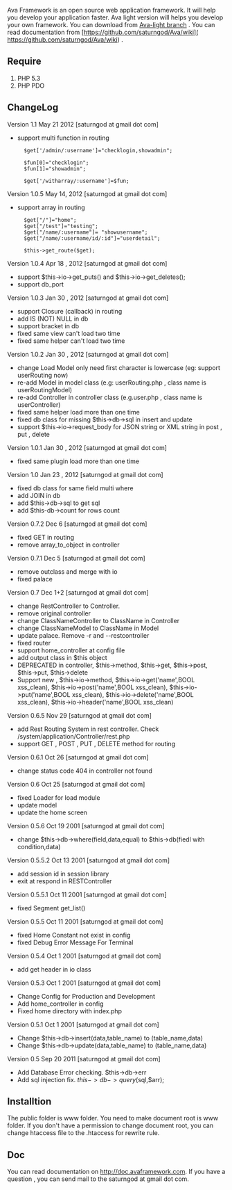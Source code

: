 Ava Framework is an open source web application framework. It will help you develop your application faster. Ava light version will helps you develop your own framework. You can download from [Ava-light branch](https://github.com/saturngod/Ava/tree/ava-lite) . You can read documentation from [https://github.com/saturngod/Ava/wiki]( https://github.com/saturngod/Ava/wiki) .

## Require

 1. PHP 5.3
 2. PHP PDO


## ChangeLog

Version 1.1 May 21 2012 [saturngod at gmail dot com]

* support multi function in routing
	
		$get['/admin/:username']="checklogin,showadmin";

		$fun[0]="checklogin";
		$fun[1]="showadmin";
                
		$get['/witharray/:username']=$fun;


Version 1.0.5 May 14, 2012 [saturngod at gmail dot com]

* support array in routing

		$get["/"]="home";
		$get["/test"]="testing";
		$get["/name/:username"]= "showusername";
		$get["/name/:username/id/:id"]="userdetail";
                
		$this->get_route($get);



Version 1.0.4 Apr 18 , 2012 [saturngod at gmail dot com]

* support $this->io->get_puts() and $this->io->get_deletes();
* support db_port

Version 1.0.3 Jan 30 , 2012 [saturngod at gmail dot com]

* support Closure (callback) in routing
* add IS (NOT) NULL in db
* support bracket in db
* fixed same view can't load two time
* fixed same helper can't load two time

Version 1.0.2 Jan 30 , 2012 [saturngod at gmail dot com]

* change Load Model only need first character is lowercase (eg: support userRouting now)
* re-add Model in model class (e.g: userRouting.php , class name is userRoutingModel)
* re-add Controller in controller class (e.g.user.php , class name is userController)
* fixed same helper load more than one time
* fixed db class for missing $this->db->sql in insert and update
* support $this->io->request_body for JSON string or XML string in post , put , delete

Version 1.0.1 Jan 30 , 2012 [saturngod at gmail dot com]

* fixed same plugin load more than one time

Version 1.0 Jan 23 , 2012 [saturngod at gmail dot com]

* fixed db class for same field multi where
* add JOIN in db
* add $this->db->sql to get sql
* add $this-db->count for rows count

Version 0.7.2 Dec 6 [saturngod at gmail dot com]

* fixed GET in routing
* remove array_to_object in controller

Version 0.7.1 Dec 5 [saturngod at gmail dot com]

* remove outclass and merge with io
* fixed palace

Version 0.7 Dec 1+2 [saturngod at gmail dot com]

* change RestController to Controller.
* remove original controller
* change ClassNameController to ClassName in Controller
* change ClassNameModel to ClassName in Model
* update palace. Remove -r and --restcontroller
* fixed router
* support home_controller at config file
* add output class in $this object
* DEPRECATED in controller, $this->method, $this->get, $this->post, $this->put, $this->delete
* Support new , $this->io->method, $this->io->get('name',BOOL xss_clean), $this->io->post('name',BOOL xss_clean), $this->io->put('name',BOOL xss_clean), $this->io->delete('name',BOOL xss_clean), $this->io->header('name',BOOL xss_clean)



Version 0.6.5 Nov 29 [saturngod at gmail dot com]

* add Rest Routing System in rest controller. Check /system/application/Controller/rest.php
* support GET , POST , PUT , DELETE method for routing

Version 0.6.1 Oct 26 [saturngod at gmail dot com]

* change status code 404 in controller not found

Version 0.6 Oct 25 [saturngod at gmail dot com]

* fixed Loader for load module
* update model
* update the home screen

Version 0.5.6 Oct 19 2001 [saturngod at gmail dot com]

* change $this->db->where(field,data,equal) to $this->db(fiedl with condition,data)

Version 0.5.5.2 Oct 13 2001 [saturngod at gmail dot com]

* add session id in session library
* exit at respond in RESTController

Version 0.5.5.1 Oct 11 2001 [saturngod at gmail dot com]

* fixed Segment get_list()

Version 0.5.5 Oct 11 2001 [saturngod at gmail dot com]

* fixed Home Constant not exist in config
* fixed Debug Error Message For Terminal

Version 0.5.4 Oct 1 2001 [saturngod at gmail dot com]

* add get header in io class

Version 0.5.3 Oct 1 2001 [saturngod at gmail dot com]

* Change Config for Production and Development
* Add home_controller in config
* Fixed home directory with index.php

Version 0.5.1 Oct 1 2001 [saturngod at gmail dot com]

* Change $this->db->insert(data,table_name) to (table_name,data)
* Change $this->db->update(data,table_name) to (table_name,data)

Version 0.5 Sep 20 2011 [saturngod at gmail dot com]

* Add Database Error checking. $this->db->err
* Add sql injection fix. $this->db->query($sql,$arr);

## Installtion

The public folder is www folder. You need to make document root is www folder. If you don't have a permission to change document root, you can change htaccess file to the .htaccess for rewrite rule.

## Doc

You can read documentation on http://doc.avaframework.com. If you have a question , you can send mail to the saturngod at gmail dot com.